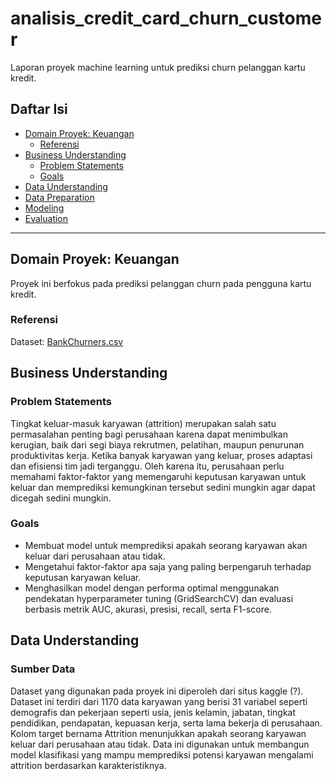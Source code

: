 # analisis_credit_card_churn_customer
Laporan proyek machine learning untuk prediksi churn pelanggan kartu kredit.

## Daftar Isi
- [Domain Proyek: Keuangan](#domain-proyek-keuangan)
  - [Referensi](#referensi)
- [Business Understanding](#business-understanding)
  - [Problem Statements](#problem-statements)
  - [Goals](#goals)
- [Data Understanding](#data-understanding)
- [Data Preparation](#data-preparation)
- [Modeling](#modeling)
- [Evaluation](#evaluation)

---

## Domain Proyek: Keuangan
Proyek ini berfokus pada prediksi pelanggan churn pada pengguna kartu kredit.

### Referensi
Dataset: [BankChurners.csv](datasets/BankChurners.csv)

## Business Understanding
### Problem Statements
Tingkat keluar-masuk karyawan (attrition) merupakan salah satu permasalahan penting bagi perusahaan karena dapat menimbulkan kerugian, baik dari segi biaya rekrutmen, pelatihan, maupun penurunan produktivitas kerja. Ketika banyak karyawan yang keluar, proses adaptasi dan efisiensi tim jadi terganggu. Oleh karena itu, perusahaan perlu memahami faktor-faktor yang memengaruhi keputusan karyawan untuk keluar dan memprediksi kemungkinan tersebut sedini mungkin agar dapat dicegah sedini mungkin.
### Goals
- Membuat model untuk memprediksi apakah seorang karyawan akan keluar dari perusahaan atau tidak.
- Mengetahui faktor-faktor apa saja yang paling berpengaruh terhadap keputusan karyawan keluar.
- Menghasilkan model dengan performa optimal menggunakan pendekatan hyperparameter tuning (GridSearchCV) dan evaluasi berbasis metrik AUC, akurasi, presisi, recall, serta F1-score.

## Data Understanding
### Sumber Data
Dataset yang digunakan pada proyek ini diperoleh dari situs kaggle (?). Dataset ini terdiri dari 1170 data karyawan yang berisi 31 variabel seperti demografis dan pekerjaan seperti usia, jenis kelamin, jabatan, tingkat pendidikan, pendapatan, kepuasan kerja, serta lama bekerja di perusahaan. Kolom target bernama Attrition menunjukkan apakah seorang karyawan keluar dari perusahaan atau tidak. Data ini digunakan untuk membangun model klasifikasi yang mampu memprediksi potensi karyawan mengalami attrition berdasarkan karakteristiknya.

